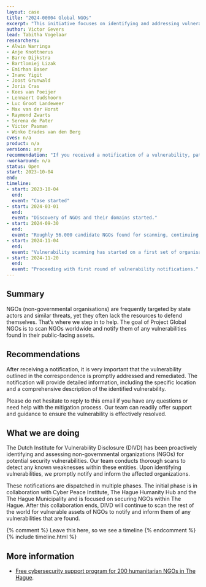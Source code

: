 ```yaml
---
layout: case  
title: "2024-00004 Global NGOs"
excerpt: "This initiative focuses on identifying and addressing vulnerabilities in the publicly accessible assets of NGOs."
author: Victor Gevers
lead: Tabitha Vogelaar
researchers:
- Alwin Warringa
- Anje Knottnerus
- Barre Dijkstra
- Bartlomiej Lizak
- Emirhan Baser
- Inanc Yigit
- Joost Grunwald
- Joris Cras
- Kees van Poeijer
- Lennaert Oudshoorn
- Luc Groot Landeweer
- Max van der Horst
- Raymond Zwarts
- Serena de Pater
- Victor Pasman
- Winko Erades van den Berg
cves: n/a
product: n/a
versions: any
recommendation: "If you received a notification of a vulnerability, patch your system with the information provided in this notification."
-workaround: n/a
status: Open
start: 2023-10-04
end:
timeline:
- start: 2023-10-04
  end:
  event: "Case started"
- start: 2024-03-01
  end:
  event: "Discovery of NGOs and their domains started."
- start: 2024-09-30
  end:
  event: "Roughly 56.000 candidate NGOs found for scanning, continuing discovery."
- start: 2024-11-04
  end: 
  event: "Vulnerability scanning has started on a first set of organisations."
- start: 2024-11-20
  end:
  event: "Proceeding with first round of vulnerability notifications."
---
```


## Summary
NGOs (non-governmental organisations) are frequently targeted by state actors and similar threats, yet they often lack the resources to defend themselves. That’s where we step in to help. The goal of Project Global NGOs is to scan NGOs worldwide and notify them of any vulnerabilities found in their public-facing assets.

## Recommendations
After receiving a notification, it is very important that the vulnerability outlined in the correspondence is promptly addressed and remediated. The notification will provide detailed information, including the specific location and a comprehensive description of the identified vulnerability.

Please do not hesitate to reply to this email if you have any questions or need help with the mitigation process. Our team can readily offer support and guidance to ensure the vulnerability is effectively resolved.
 
## What we are doing
The Dutch Institute for Vulnerability Disclosure (DIVD) has been proactively identifying and assessing non-governmental organizations (NGOs) for potential security vulnerabilities. Our team conducts thorough scans to detect any known weaknesses within these entities. Upon identifying vulnerabilities, we promptly notify and inform the affected organizations.

These notifications are dispatched in multiple phases. The initial phase is in collaboration with Cyber Peace Institute, The Hague Humanity Hub and the The Hague Municipality and is focused on securing NGOs within The Hague. After this collaboration ends, DIVD will continue to scan the rest of the world for vulnerable assets of NGOs to notify and inform them of any vulnerabilities that are found.

{% comment %}  Leave this here, so we see a timeline {% endcomment %}
{% include timeline.html %}
 
## More information
* [Free cybersecurity support program for 200 humanitarian NGOs in The Hague](https://thehague.com/partners/en/news/free-cybersecurity-support-program-200-humanitarian-ngos-the-hague).
